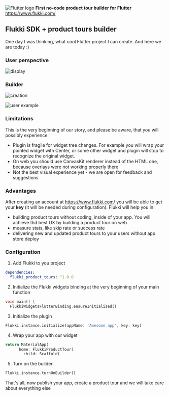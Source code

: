 ![Flutter logo](https://user-images.githubusercontent.com/34410554/218568476-2f68aaef-992d-4c3e-965e-4ac34c282a53.png)
**First no-code product tour builder for Flutter**
https://www.flukki.com/

## Flukki SDK + product tours builder
One day I was thinking, what cool Flutter project I can create. And here we are today :)

### User perspective
![display](https://user-images.githubusercontent.com/34410554/218572065-34773949-35e5-44cb-ab73-d88118c6862d.gif)

### Builder
![creation](https://user-images.githubusercontent.com/34410554/218572058-3e4ee485-270a-401a-998e-aaebb4263c5f.gif)

![user example](https://user-images.githubusercontent.com/34410554/218571902-0027189b-01a8-489c-8b79-e4b6e07a05af.gif)


### Limitations
This is the very beginning of our story, and please be aware, that you will possibly experience:
- Plugin is fragile for widget tree changes. For example you will wrap your pointed widget with Center, or some other widget and plugin will stop to recognize the original widget.
- On web you should use CanvasKit renderer instead of the HTML one, because overlays were not working properly there
- Not the best visual experience yet - we are open for feedback and suggestions

### Advantages
After creating an account at https://www.flukki.com/ you will be able to get your **key** (it will be needed during configuration).
Flukki will help you in:
- building product tours without coding, inside of your app. You will achieve thd best UX by building a product tour on web
- measure stats, like skip rate or success rate
- delivering new and updated product tours to your users without app store deploy

### Configuration
1. Add Flukki to you project
```yaml 
dependencies:
  flukki_product_tours: ^1.0.0
```
2. Initialize the Flukki widgets binding at the very beginning of your main function
```dart
void main() {
  FlukkiWidgetsFlutterBinding.ensureInitialized()
```
3. Initialize the plugin
```dart
Flukki.instance.initialize(appName: 'Awesome app', key: key)
```
4. Wrap your app with our widget
```dart
return MaterialApp(
      home: FlukkiProductTour(
        child: Scaffold(
```
5. Turn on the builder
```dart
Flukki.instance.turnOnBuilder()
```
That's all, now publish your app, create a product tour and we will take care about everything else
